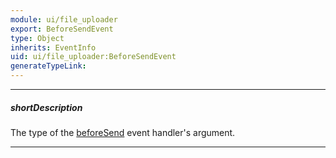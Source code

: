 ```yaml
---
module: ui/file_uploader
export: BeforeSendEvent
type: Object
inherits: EventInfo
uid: ui/file_uploader:BeforeSendEvent
generateTypeLink: 
---
```

---
##### shortDescription
The type of the [beforeSend]({basewidgetpath}/Events/#beforeSend) event handler's argument.

---
<!-- Description goes here -->